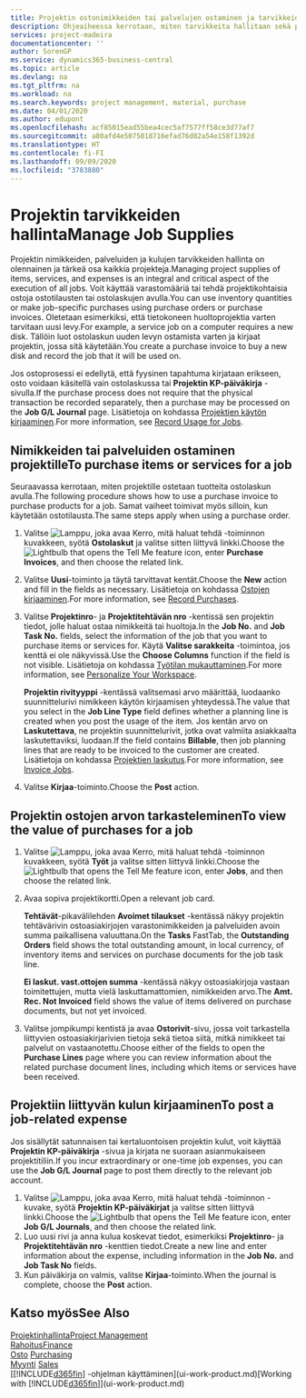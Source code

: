 ```yaml
---
title: Projektin ostonimikkeiden tai palvelujen ostaminen ja tarvikkeiden hallinta| Microsoft Docs
description: Ohjeaiheessa kerrotaan, miten tarvikkeita hallitaan sekä projekteille ostetaan materiaaleja ja palveluja.
services: project-madeira
documentationcenter: ''
author: SorenGP
ms.service: dynamics365-business-central
ms.topic: article
ms.devlang: na
ms.tgt_pltfrm: na
ms.workload: na
ms.search.keywords: project management, material, purchase
ms.date: 04/01/2020
ms.author: edupont
ms.openlocfilehash: acf85015ead55bea4cec5af7577ff58ce3d77af7
ms.sourcegitcommit: a80afd4e5075018716efad76d82a54e158f1392d
ms.translationtype: HT
ms.contentlocale: fi-FI
ms.lasthandoff: 09/09/2020
ms.locfileid: "3783880"
---
```

# <a name="manage-job-supplies"></a><span data-ttu-id="5147d-103">Projektin tarvikkeiden hallinta</span><span class="sxs-lookup"><span data-stu-id="5147d-103">Manage Job Supplies</span></span>
<span data-ttu-id="5147d-104">Projektin nimikkeiden, palveluiden ja kulujen tarvikkeiden hallinta on olennainen ja tärkeä osa kaikkia projekteja.</span><span class="sxs-lookup"><span data-stu-id="5147d-104">Managing project supplies of items, services, and expenses is an integral and critical aspect of the execution of all jobs.</span></span> <span data-ttu-id="5147d-105">Voit käyttää varastomääriä tai tehdä projektikohtaisia ostoja ostotilausten tai ostolaskujen avulla.</span><span class="sxs-lookup"><span data-stu-id="5147d-105">You can use inventory quantities or make job-specific purchases using purchase orders or purchase invoices.</span></span> <span data-ttu-id="5147d-106">Oletetaan esimerkiksi, että tietokoneen huoltoprojektia varten tarvitaan uusi levy.</span><span class="sxs-lookup"><span data-stu-id="5147d-106">For example, a service job on a computer requires a new disk.</span></span> <span data-ttu-id="5147d-107">Tällöin luot ostolaskun uuden levyn ostamista varten ja kirjaat projektin, jossa sitä käytetään.</span><span class="sxs-lookup"><span data-stu-id="5147d-107">You create a purchase invoice to buy a new disk and record the job that it will be used on.</span></span>

<span data-ttu-id="5147d-108">Jos ostoprosessi ei edellytä, että fyysinen tapahtuma kirjataan erikseen, osto voidaan käsitellä vain ostolaskussa tai **Projektin KP-päiväkirja** -sivulla.</span><span class="sxs-lookup"><span data-stu-id="5147d-108">If the purchase process does not require that the physical transaction be recorded separately, then a purchase may be processed on the **Job G/L Journal** page.</span></span> <span data-ttu-id="5147d-109">Lisätietoja on kohdassa [Projektien käytön kirjaaminen](projects-how-record-job-usage.md).</span><span class="sxs-lookup"><span data-stu-id="5147d-109">For more information, see [Record Usage for Jobs](projects-how-record-job-usage.md).</span></span>

## <a name="to-purchase-items-or-services-for-a-job"></a><span data-ttu-id="5147d-110">Nimikkeiden tai palveluiden ostaminen projektille</span><span class="sxs-lookup"><span data-stu-id="5147d-110">To purchase items or services for a job</span></span>
<span data-ttu-id="5147d-111">Seuraavassa kerrotaan, miten projektille ostetaan tuotteita ostolaskun avulla.</span><span class="sxs-lookup"><span data-stu-id="5147d-111">The following procedure shows how to use a purchase invoice to purchase products for a job.</span></span> <span data-ttu-id="5147d-112">Samat vaiheet toimivat myös silloin, kun käytetään ostotilausta.</span><span class="sxs-lookup"><span data-stu-id="5147d-112">The same steps apply when using a purchase order.</span></span>  

1. <span data-ttu-id="5147d-113">Valitse ![Lamppu, joka avaa Kerro, mitä haluat tehdä -toiminnon](media/ui-search/search_small.png "Kerro, mitä haluat tehdä") kuvakkeen, syötä **Ostolaskut** ja valitse sitten liittyvä linkki.</span><span class="sxs-lookup"><span data-stu-id="5147d-113">Choose the ![Lightbulb that opens the Tell Me feature](media/ui-search/search_small.png "Tell me what you want to do") icon, enter **Purchase Invoices**, and then choose the related link.</span></span>  
2. <span data-ttu-id="5147d-114">Valitse **Uusi**-toiminto ja täytä tarvittavat kentät.</span><span class="sxs-lookup"><span data-stu-id="5147d-114">Choose the **New** action and fill in the fields as necessary.</span></span> <span data-ttu-id="5147d-115">Lisätietoja on kohdassa [Ostojen kirjaaminen](purchasing-how-record-purchases.md).</span><span class="sxs-lookup"><span data-stu-id="5147d-115">For more information, see [Record Purchases](purchasing-how-record-purchases.md).</span></span>
3. <span data-ttu-id="5147d-116">Valitse **Projektinro**- ja **Projektitehtävän nro** -kentissä sen projektin tiedot, jolle haluat ostaa nimikkeitä tai huoltoja.</span><span class="sxs-lookup"><span data-stu-id="5147d-116">In the **Job No.** and **Job Task No.** fields, select the information of the job that you want to purchase items or services for.</span></span> <span data-ttu-id="5147d-117">Käytä **Valitse sarakkeita** -toimintoa, jos kenttä ei ole näkyvissä.</span><span class="sxs-lookup"><span data-stu-id="5147d-117">Use the **Choose Columns** function if the field is not visible.</span></span> <span data-ttu-id="5147d-118">Lisätietoja on kohdassa [Työtilan mukauttaminen](ui-personalization-user.md).</span><span class="sxs-lookup"><span data-stu-id="5147d-118">For more information, see [Personalize Your Workspace](ui-personalization-user.md).</span></span>

    <span data-ttu-id="5147d-119">**Projektin rivityyppi** -kentässä valitsemasi arvo määrittää, luodaanko suunnittelurivi nimikkeen käytön kirjaamisen yhteydessä.</span><span class="sxs-lookup"><span data-stu-id="5147d-119">The value that you select in the **Job Line Type** field defines whether a planning line is created when you post the usage of the item.</span></span> <span data-ttu-id="5147d-120">Jos kentän arvo on **Laskutettava**, ne projektin suunnittelurivit, jotka ovat valmiita asiakkaalta laskutettaviksi, luodaan.</span><span class="sxs-lookup"><span data-stu-id="5147d-120">If the field contains **Billable**, then job planning lines that are ready to be invoiced to the customer are created.</span></span> <span data-ttu-id="5147d-121">Lisätietoja on kohdassa [Projektien laskutus](projects-how-invoice-jobs.md).</span><span class="sxs-lookup"><span data-stu-id="5147d-121">For more information, see [Invoice Jobs](projects-how-invoice-jobs.md).</span></span>
4. <span data-ttu-id="5147d-122">Valitse **Kirjaa**-toiminto.</span><span class="sxs-lookup"><span data-stu-id="5147d-122">Choose the **Post** action.</span></span>

## <a name="to-view-the-value-of-purchases-for-a-job"></a><span data-ttu-id="5147d-123">Projektin ostojen arvon tarkasteleminen</span><span class="sxs-lookup"><span data-stu-id="5147d-123">To view the value of purchases for a job</span></span>
1. <span data-ttu-id="5147d-124">Valitse ![Lamppu, joka avaa Kerro, mitä haluat tehdä -toiminnon](media/ui-search/search_small.png "Kerro, mitä haluat tehdä") kuvakkeen, syötä **Työt** ja valitse sitten liittyvä linkki.</span><span class="sxs-lookup"><span data-stu-id="5147d-124">Choose the ![Lightbulb that opens the Tell Me feature](media/ui-search/search_small.png "Tell me what you want to do") icon, enter **Jobs**, and then choose the related link.</span></span>
2. <span data-ttu-id="5147d-125">Avaa sopiva projektikortti.</span><span class="sxs-lookup"><span data-stu-id="5147d-125">Open a relevant job card.</span></span>

    <span data-ttu-id="5147d-126">**Tehtävät**-pikavälilehden **Avoimet tilaukset** -kentässä näkyy projektin tehtävärivin ostoasiakirjojen varastonimikkeiden ja palveluiden avoin summa paikallisena valuuttana.</span><span class="sxs-lookup"><span data-stu-id="5147d-126">On the **Tasks** FastTab, the **Outstanding Orders** field shows the total outstanding amount, in local currency, of inventory items and services on purchase documents for the job task line.</span></span>  

    <span data-ttu-id="5147d-127">**Ei laskut. vast.ottojen summa** -kentässä näkyy ostoasiakirjoja vastaan toimitettujen, mutta vielä laskuttamattomien, nimikkeiden arvo.</span><span class="sxs-lookup"><span data-stu-id="5147d-127">The **Amt. Rec. Not Invoiced** field shows the value of items delivered on purchase documents, but not yet invoiced.</span></span>  
3. <span data-ttu-id="5147d-128">Valitse jompikumpi kentistä ja avaa **Ostorivit**-sivu, jossa voit tarkastella liittyvien ostoasiakirjarivien tietoja sekä tietoa siitä, mitkä nimikkeet tai palvelut on vastaanotettu.</span><span class="sxs-lookup"><span data-stu-id="5147d-128">Choose either of the fields to open the **Purchase Lines** page where you can review information about the related purchase document lines, including which items or services have been received.</span></span>

## <a name="to-post-a-job-related-expense"></a><span data-ttu-id="5147d-129">Projektiin liittyvän kulun kirjaaminen</span><span class="sxs-lookup"><span data-stu-id="5147d-129">To post a job-related expense</span></span>
<span data-ttu-id="5147d-130">Jos sisällytät satunnaisen tai kertaluontoisen projektin kulut, voit käyttää **Projektin KP-päiväkirja** -sivua ja kirjata ne suoraan asianmukaiseen projektitiliin.</span><span class="sxs-lookup"><span data-stu-id="5147d-130">If you incur extraordinary or one-time job expenses, you can use the **Job G/L Journal** page to post them directly to the relevant job account.</span></span>

1. <span data-ttu-id="5147d-131">Valitse ![Lamppu, joka avaa Kerro, mitä haluat tehdä -toiminnon](media/ui-search/search_small.png "Kerro, mitä haluat tehdä") -kuvake, syötä **Projektin KP-päiväkirjat** ja valitse sitten liittyvä linkki.</span><span class="sxs-lookup"><span data-stu-id="5147d-131">Choose the ![Lightbulb that opens the Tell Me feature](media/ui-search/search_small.png "Tell me what you want to do") icon, enter **Job G/L Journals**, and then choose the related link.</span></span>  
2. <span data-ttu-id="5147d-132">Luo uusi rivi ja anna kulua koskevat tiedot, esimerkiksi **Projektinro**- ja **Projektitehtävän nro** -kenttien tiedot.</span><span class="sxs-lookup"><span data-stu-id="5147d-132">Create a new line and enter information about the expense, including information in the **Job No.** and **Job Task No** fields.</span></span>  
3. <span data-ttu-id="5147d-133">Kun päiväkirja on valmis, valitse **Kirjaa**-toiminto.</span><span class="sxs-lookup"><span data-stu-id="5147d-133">When the journal is complete, choose the **Post** action.</span></span>

## <a name="see-also"></a><span data-ttu-id="5147d-134">Katso myös</span><span class="sxs-lookup"><span data-stu-id="5147d-134">See Also</span></span>
[<span data-ttu-id="5147d-135">Projektinhallinta</span><span class="sxs-lookup"><span data-stu-id="5147d-135">Project Management</span></span>](projects-manage-projects.md)  
[<span data-ttu-id="5147d-136">Rahoitus</span><span class="sxs-lookup"><span data-stu-id="5147d-136">Finance</span></span>](finance.md)  
<span data-ttu-id="5147d-137">[Osto](purchasing-manage-purchasing.md)       </span><span class="sxs-lookup"><span data-stu-id="5147d-137">[Purchasing](purchasing-manage-purchasing.md)       </span></span>  
<span data-ttu-id="5147d-138">[Myynti](sales-manage-sales.md)    </span><span class="sxs-lookup"><span data-stu-id="5147d-138">[Sales](sales-manage-sales.md)    </span></span>  
<span data-ttu-id="5147d-139">[[!INCLUDE[d365fin](includes/d365fin_md.md)] -ohjelman käyttäminen](ui-work-product.md)</span><span class="sxs-lookup"><span data-stu-id="5147d-139">[Working with [!INCLUDE[d365fin](includes/d365fin_md.md)]](ui-work-product.md)</span></span>  
